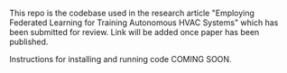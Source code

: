 This repo is the codebase used in the research article "Employing Federated Learning for Training Autonomous HVAC Systems" which has been submitted for review. 
Link will be added once paper has been published.

Instructions for installing and running code COMING SOON.
